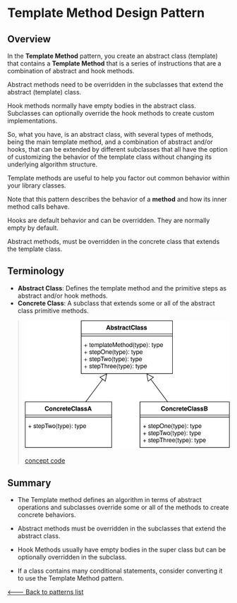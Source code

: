 # Template Method Design Pattern

## Overview

In the **Template Method** pattern, you create an abstract class (template) that contains a **Template Method** that is a series of instructions that are a combination of abstract and hook methods.

Abstract methods need to be overridden in the subclasses that extend the abstract (template) class.

Hook methods normally have empty bodies in the abstract class. Subclasses can optionally override the hook methods to create custom implementations.

So, what you have, is an abstract class, with several types of methods, being the main template method, and a combination of abstract and/or hooks, that can be extended by different subclasses that all have the option of customizing the behavior of the template class without changing its underlying algorithm structure.

Template methods are useful to help you factor out common behavior within your library classes.

Note that this pattern describes the behavior of a **method** and how its inner method calls behave.

Hooks are default behavior and can be overridden. They are normally empty by default.

Abstract methods, must be overridden in the concrete class that extends the template class.

## Terminology

* **Abstract Class**: Defines the template method and the primitive steps as abstract and/or hook methods.
* **Concrete Class**: A subclass that extends some or all of the abstract class primitive methods.

> ![UML Diagram](./UML.svg)
>
> [concept code](./concept.ts)

## Summary

* The Template method defines an algorithm in terms of abstract operations and subclasses override some or all of the methods to create concrete behaviors.

* Abstract methods must be overridden in the subclasses that extend the abstract class.

* Hook Methods usually have empty bodies in the super class but can be optionally overridden in the subclass.

* If a class contains many conditional statements, consider converting it to use the Template Method pattern.

[<--- Back to patterns list](../../patterns.md)
